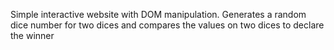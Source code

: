 Simple interactive website with DOM manipulation.
Generates a random dice number for two dices and compares the values on two dices to declare the winner
